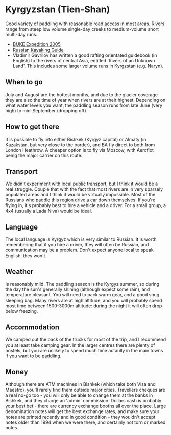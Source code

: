 Kyrgyzstan (Tien-Shan)
======================

Good variety of paddling with reasonable road access in most areas. Rivers range from steep low volume single-day creeks to medium-volume short multi-day runs.

  * [BUKE Expedition 2005](http://kayakstan.net)
  * [Russian Kayaking Guide](http://www.kayaking.su/en/rivers/tienshan/)
  * Vladimir Gavrilov has written a good rafting orientated guidebook (in English) to the rivers of central Asia, entitled 'Rivers of an Unknown Land'. This includes some larger volume runs in Kyrgzstan (e.g. Naryn).

When to go
----------

July and August are the hottest months, and due to the glacier coverage they are also the time of year when rivers are at their highest. Depending on what water levels you want, the paddling season runs from late June (very high) to mid-September (dropping off).

How to get there
----------------

It is possible to fly into either Bishkek (Kyrgyz capital) or Almaty (in Kazakstan, but very close to the border), and BA fly direct to both from London Heathrow. A cheaper option is to fly via Moscow, with Aeroflot being the major carrier on this route.

Transport
---------

We didn't experiment with local public transport, but I think it would be a real struggle. Couple that with the fact that most rivers are in very sparsely populated areas and I think it would be virtually impossible. Most of the Russians who paddle this region drive a car down themselves. If you're flying in, it's probably best to hire a vehicle and a driver. For a small group, a 4x4 (usually a Lada Niva) would be ideal.

Language
--------

The local language is Kyrgyz which is very similar to Russian. It is worth remembering that if you hire a driver, they will often be Russian, and communication may be a problem. Don't expect anyone local to speak English, they won't.

Weather
-------

Is reasonably mild. The paddling season is the Kyrgyz summer, so during the day the sun's generally shining (although expect some rain), and temperature pleasant. You will need to pack warm gear, and a good snug sleeping bag. Many rivers are at high altitude, and you will probably spend most time between 1500-3000m altitude: during the night it will often drop below freezing.

Accommodation
-------------

We camped out the back of the trucks for most of the trip, and I recommend you at least take camping gear. In the larger centres there are plenty of hostels, but you are unlikely to spend much time actaully in the main towns if you want to be paddling.

Money
-----

Although there are ATM machines in Bishkek (which take both Visa and Maestro), you'll rarely find them outside major cities. Travellers cheques are a real no-go too - you will only be able to change them at the banks in Bishkek, and they charge an 'admin' commission. Dollars cash is probably your best bet - there are currency exchange booths all over the place. Large denomination notes will get the best exchange rates, and make sure your notes are printed recently and in good condition - they wouldn't accept notes older than 1994 when we were there, and certainly not torn or marked notes.
 
